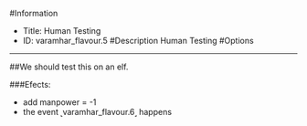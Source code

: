 #Information
 - Title: Human Testing
 - ID: varamhar_flavour.5
#Description
Human Testing
#Options

___
##We should test this on an elf.

###Efects:<ul><li>add manpower = -1</li><li>the event ˻varamhar_flavour.6˼ happens</li></ul>
